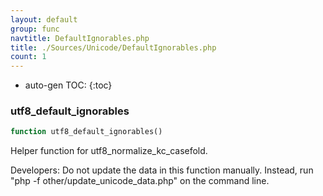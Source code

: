 ```yaml
---
layout: default
group: func
navtitle: DefaultIgnorables.php
title: ./Sources/Unicode/DefaultIgnorables.php
count: 1
---
```

* auto-gen TOC:
{:toc}
### utf8_default_ignorables

```php
function utf8_default_ignorables()
```
Helper function for utf8_normalize_kc_casefold.

Developers: Do not update the data in this function manually. Instead,
run "php -f other/update_unicode_data.php" on the command line.

